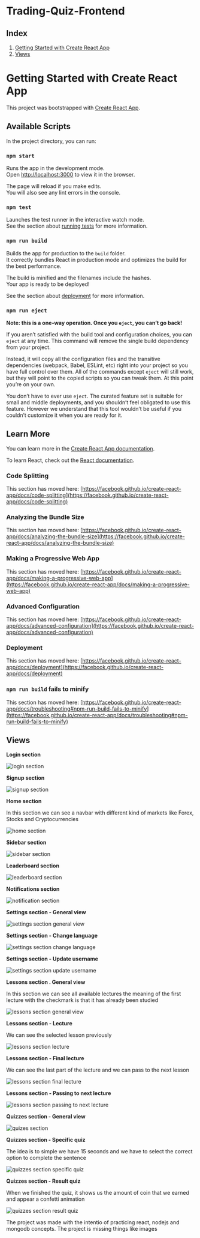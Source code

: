 # Trading-Quiz-Frontend

## Index
1. [Getting Started with Create React App](#instalation)
2. [Views](#views)

# Getting Started with Create React App <a name="instalation"></a>

This project was bootstrapped with [Create React App](https://github.com/facebook/create-react-app).

## Available Scripts

In the project directory, you can run:

### `npm start`

Runs the app in the development mode.\
Open [http://localhost:3000](http://localhost:3000) to view it in the browser.

The page will reload if you make edits.\
You will also see any lint errors in the console.

### `npm test`

Launches the test runner in the interactive watch mode.\
See the section about [running tests](https://facebook.github.io/create-react-app/docs/running-tests) for more information.

### `npm run build`

Builds the app for production to the `build` folder.\
It correctly bundles React in production mode and optimizes the build for the best performance.

The build is minified and the filenames include the hashes.\
Your app is ready to be deployed!

See the section about [deployment](https://facebook.github.io/create-react-app/docs/deployment) for more information.

### `npm run eject`

**Note: this is a one-way operation. Once you `eject`, you can’t go back!**

If you aren’t satisfied with the build tool and configuration choices, you can `eject` at any time. This command will remove the single build dependency from your project.

Instead, it will copy all the configuration files and the transitive dependencies (webpack, Babel, ESLint, etc) right into your project so you have full control over them. All of the commands except `eject` will still work, but they will point to the copied scripts so you can tweak them. At this point you’re on your own.

You don’t have to ever use `eject`. The curated feature set is suitable for small and middle deployments, and you shouldn’t feel obligated to use this feature. However we understand that this tool wouldn’t be useful if you couldn’t customize it when you are ready for it.

## Learn More

You can learn more in the [Create React App documentation](https://facebook.github.io/create-react-app/docs/getting-started).

To learn React, check out the [React documentation](https://reactjs.org/).

### Code Splitting

This section has moved here: [https://facebook.github.io/create-react-app/docs/code-splitting](https://facebook.github.io/create-react-app/docs/code-splitting)

### Analyzing the Bundle Size

This section has moved here: [https://facebook.github.io/create-react-app/docs/analyzing-the-bundle-size](https://facebook.github.io/create-react-app/docs/analyzing-the-bundle-size)

### Making a Progressive Web App

This section has moved here: [https://facebook.github.io/create-react-app/docs/making-a-progressive-web-app](https://facebook.github.io/create-react-app/docs/making-a-progressive-web-app)

### Advanced Configuration

This section has moved here: [https://facebook.github.io/create-react-app/docs/advanced-configuration](https://facebook.github.io/create-react-app/docs/advanced-configuration)

### Deployment

This section has moved here: [https://facebook.github.io/create-react-app/docs/deployment](https://facebook.github.io/create-react-app/docs/deployment)

### `npm run build` fails to minify

This section has moved here: [https://facebook.github.io/create-react-app/docs/troubleshooting#npm-run-build-fails-to-minify](https://facebook.github.io/create-react-app/docs/troubleshooting#npm-run-build-fails-to-minify)

## Views <a name="views"></a>

**Login section**

![login section](https://github.com/EladioRocha/Trading-Quiz-Frontend/blob/main/examples/login.png)

**Signup section**

![signup section](https://github.com/EladioRocha/Trading-Quiz-Frontend/blob/main/examples/signup.png)

**Home section**

In this section we can see a navbar with different kind of markets like Forex, Stocks and Cryptocurrencies

![home section](https://github.com/EladioRocha/Trading-Quiz-Frontend/blob/main/examples/home.png)

**Sidebar section**

![sidebar section](https://github.com/EladioRocha/Trading-Quiz-Frontend/blob/main/examples/sidebar.png)

**Leaderboard section**

![leaderboard section](https://github.com/EladioRocha/Trading-Quiz-Frontend/blob/main/examples/leaderboard.png)

**Notifications section**

![notification section](https://github.com/EladioRocha/Trading-Quiz-Frontend/blob/main/examples/notifications.png)

**Settings section - General view**

![settings section general view](https://github.com/EladioRocha/Trading-Quiz-Frontend/blob/main/examples/settings.png)

**Settings section - Change language**

![settings section change language](https://github.com/EladioRocha/Trading-Quiz-Frontend/blob/main/examples/settings-2.png)

**Settings section - Update username**

![settings section update username](https://github.com/EladioRocha/Trading-Quiz-Frontend/blob/main/examples/setting-3.png)

**Lessons section . General view**

In this section we can see all available lectures the meaning of the first lecture with the checkmark is that it has already been studied 

![lessons section general view](https://github.com/EladioRocha/Trading-Quiz-Frontend/blob/main/examples/lessons.png)

**Lessons section - Lecture**

We can see the selected lesson previously

![lessons section lecture](https://github.com/EladioRocha/Trading-Quiz-Frontend/blob/main/examples/lessons-2.png)

**Lessons section - Final lecture**

We can see the last part of the lecture and we can pass to the next lesson

![lessons section final lecture](https://github.com/EladioRocha/Trading-Quiz-Frontend/blob/main/examples/lessons-3.png)

**Lessons section - Passing to next lecture**

![lessons section passing to next lecture](https://github.com/EladioRocha/Trading-Quiz-Frontend/blob/main/examples/lessons-4.png)

**Quizzes section - General view**

![quizes section](https://github.com/EladioRocha/Trading-Quiz-Frontend/blob/main/examples/quizzes.png)

**Quizzes section - Specific quiz**

The idea is to simple we have 15 seconds and we have to select the correct option to complete the sentence

![quizzes section specific quiz](https://github.com/EladioRocha/Trading-Quiz-Frontend/blob/main/examples/quizzes-2.png)

**Quizzes section - Result quiz**

When we finished the quiz, it shows us the amount of coin that we earned and appear a confetti animation

![quizzes section result quiz](https://github.com/EladioRocha/Trading-Quiz-Frontend/blob/main/examples/quizzes-3.png)

The project was made with the intentio of practicing react, nodejs and mongodb concepts. The project is missing things like images
